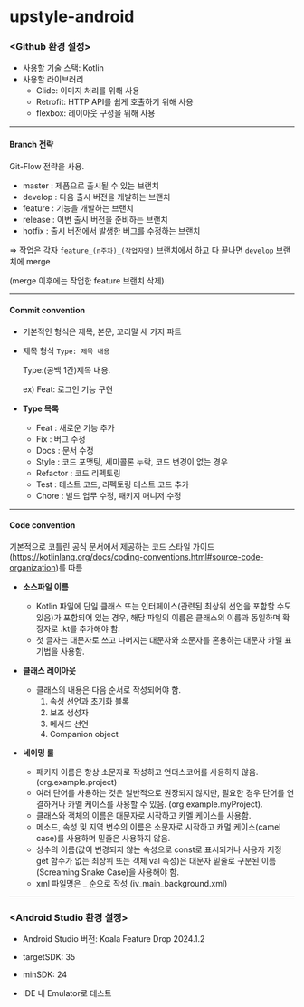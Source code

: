 # upstyle-android


### <Github 환경 설정>

- 사용할 기술 스택: Kotlin
- 사용할 라이브러리
    - Glide: 이미지 처리를 위해 사용
    - Retrofit: HTTP API를 쉽게 호출하기 위해 사용
    - flexbox: 레이아웃 구성을 위해 사용

---
#### Branch 전략

Git-Flow 전략을 사용.

- master : 제품으로 출시될 수 있는 브랜치
- develop : 다음 출시 버전을 개발하는 브랜치
- feature : 기능을 개발하는 브랜치
- release : 이번 출시 버전을 준비하는 브랜치
- hotfix : 출시 버전에서 발생한 버그를 수정하는 브랜치

⇒ 작업은 각자 `feature_(n주차)_(작업자명)` 브랜치에서 하고
다 끝나면 `develop` 브랜치에 merge

(merge 이후에는 작업한 feature 브랜치 삭제)

---
#### Commit convention

- 기본적인 형식은 제목, 본문, 꼬리말 세 가지 파트
- 제목 형식 `Type: 제목 내용`
    
    Type:(공백 1칸)제목 내용. 

  ex) Feat: 로그인 기능 구현
    
- **Type 목록**
    - Feat : 새로운 기능 추가
    - Fix : 버그 수정
    - Docs : 문서 수정
    - Style : 코드 포맷팅, 세미콜론 누락, 코드 변경이 없는 경우
    - Refactor : 코드 리펙토링
    - Test : 테스트 코드, 리펙토링 테스트 코드 추가
    - Chore : 빌드 업무 수정, 패키지 매니저 수정
 
---

#### Code convention
기본적으로 코틀린 공식 문서에서 제공하는 코드 스타일 가이드(https://kotlinlang.org/docs/coding-conventions.html#source-code-organization)를 따름

- **소스파일 이름**
    - Kotlin 파일에 단일 클래스 또는 인터페이스(관련된 최상위 선언을 포함할 수도 있음)가 포함되어 있는 경우, 해당 파일의 이름은 클래스의 이름과 동일하며 확장자로 .kt를 추가해야 함.
    - 첫 글자는 대문자로 쓰고 나머지는 대문자와 소문자를 혼용하는 대문자 카멜 표기법을 사용함.

 - **클래스 레이아웃**
   - 클래스의 내용은 다음 순서로 작성되어야 함.
        1. 속성 선언과 초기화 블록
        2. 보조 생성자
        3. 메서드 선언
        4. Companion object
    
- **네이밍 룰**
    - 패키지 이름은 항상 소문자로 작성하고 언더스코어를 사용하지 않음. (org.example.project)
    - 여러 단어를 사용하는 것은 일반적으로 권장되지 않지만, 필요한 경우 단어를 연결하거나 카멜 케이스를 사용할 수 있음. (org.example.myProject).
    - 클래스와 객체의 이름은 대문자로 시작하고 카멜 케이스를 사용함.
    - 메소드, 속성 및 지역 변수의 이름은 소문자로 시작하고 캐멀 케이스(camel case)를 사용하며 밑줄은 사용하지 않음.
    - 상수의 이름(값이 변경되지 않는 속성으로 const로 표시되거나 사용자 지정 get 함수가 없는 최상위 또는 객체 val 속성)은 대문자 밑줄로 구분된 이름(Screaming Snake Case)을 사용해야 함.
    - xml 파일명은 <WHAT>_<WHERE>_<DESCRIPTION>_<SIZE> 순으로 작성 (iv_main_background.xml)

---

### <Android Studio 환경 설정>

- Android Studio 버전: Koala Feature Drop 2024.1.2

- targetSDK: 35

- minSDK: 24

- IDE 내 Emulator로 테스트
